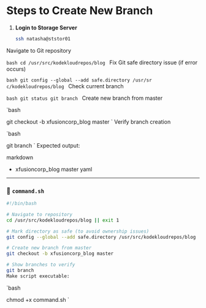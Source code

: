# Steps to Create New Branch

1. **Login to Storage Server**
   ```bash
   ssh natasha@ststor01
   ```
Navigate to Git repository

`bash
cd /usr/src/kodekloudrepos/blog
`
Fix Git safe directory issue (if error occurs)

`bash
git config --global --add safe.directory /usr/sr c/kodekloudrepos/blog
`
Check current branch

`bash
git status
git branch
`
Create new branch from master

`bash

git checkout -b xfusioncorp_blog master
`
Verify branch creation

`bash

git branch
`
Expected output:

markdown

* xfusioncorp_blog
  master
yaml


---

### 📄 `command.sh`
```bash
#!/bin/bash

# Navigate to repository
cd /usr/src/kodekloudrepos/blog || exit 1

# Mark directory as safe (to avoid ownership issues)
git config --global --add safe.directory /usr/src/kodekloudrepos/blog

# Create new branch from master
git checkout -b xfusioncorp_blog master

# Show branches to verify
git branch
Make script executable:
```
`bash

chmod +x command.sh
`
